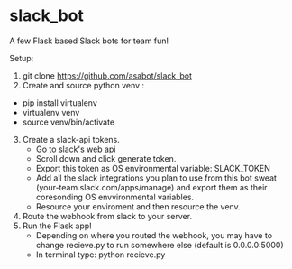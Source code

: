 # slack_bot
A few Flask based Slack bots for team fun!

Setup:
 1. git clone https://github.com/asabot/slack_bot
 2. Create and source python venv :
   * pip install virtualenv
   * virtualenv venv
   * source venv/bin/activate
 3. Create a slack-api tokens. 
    * [Go to slack's web api](https://api.slack.com/web)
    * Scroll down and click generate token.
    * Export this token as OS environmental variable: SLACK_TOKEN
    * Add all the slack integrations you plan to use from this bot sweat (your-team.slack.com/apps/manage) and export them as their coresonding OS envvironmental variables.
    * Resource your enviroment and then resource the venv.  
 4. Route the webhook from slack to your server.  
 5. Run the Flask app!
     * Depending on where you routed the webhook, you may have to change recieve.py to run somewhere else (default is 0.0.0.0:5000)
     * In terminal type: python recieve.py
